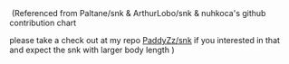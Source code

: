 

<picture>
  
 <source media="(prefers-color-scheme: dark)" srcset="https://raw.githubusercontent.com/PaddyZz/PaddyZz/output/github-contribution-grid-snake-dark.svg" />
 <img>
</picture>
(Referenced from Paltane/snk & ArthurLobo/snk & nuhkoca's github contribution chart  

  please take a check out at my repo [PaddyZz/snk](https://github.com/PaddyZz/snk/blob/main/README.md) if you interested in that and expect the snk with larger body length
)

